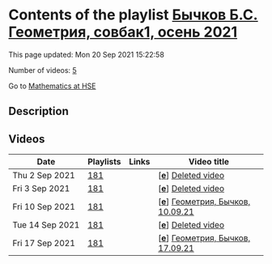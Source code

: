 # Contents of the playlist [Бычков Б.С. Геометрия, совбак1, осень 2021](https://www.youtube.com/playlist?list=PLq3E5oubNNoCw5jLhCtfZNZn49JNf_E3_)

This page updated: Mon 20 Sep 2021 15:22:58

Number of videos: [5](#videos)

Go to [Mathematics at HSE](../README.md)

## Description



## Videos

|Date|Playlists|Links|Video title|
|---|---|---|---|
| Thu&nbsp;2&nbsp;Sep&nbsp;2021 | [181](../playlists/181 "Бычков Б.С. Геометрия, совбак1, осень 2021") |  | [[**e**](https://studio.youtube.com/video/W7NVYhSVbdI/edit "Edit")] [Deleted video](https://www.youtube.com/watch?v=W7NVYhSVbdI&list=PLq3E5oubNNoCw5jLhCtfZNZn49JNf_E3_ "This video is unavailable.") |
| Fri&nbsp;3&nbsp;Sep&nbsp;2021 | [181](../playlists/181 "Бычков Б.С. Геометрия, совбак1, осень 2021") |  | [[**e**](https://studio.youtube.com/video/dwbqr2tyQU0/edit "Edit")] [Deleted video](https://www.youtube.com/watch?v=dwbqr2tyQU0&list=PLq3E5oubNNoCw5jLhCtfZNZn49JNf_E3_ "This video is unavailable.") |
| Fri&nbsp;10&nbsp;Sep&nbsp;2021 | [181](../playlists/181 "Бычков Б.С. Геометрия, совбак1, осень 2021") |  | [[**e**](https://studio.youtube.com/video/cLbPBCpr5wI/edit "Edit")] [Геометрия, Бычков, 10.09.21](https://www.youtube.com/watch?v=cLbPBCpr5wI&list=PLq3E5oubNNoCw5jLhCtfZNZn49JNf_E3_) |
| Tue&nbsp;14&nbsp;Sep&nbsp;2021 | [181](../playlists/181 "Бычков Б.С. Геометрия, совбак1, осень 2021") |  | [[**e**](https://studio.youtube.com/video/PZ1gjrBmmKU/edit "Edit")] [Deleted video](https://www.youtube.com/watch?v=PZ1gjrBmmKU&list=PLq3E5oubNNoCw5jLhCtfZNZn49JNf_E3_ "This video is unavailable.") |
| Fri&nbsp;17&nbsp;Sep&nbsp;2021 | [181](../playlists/181 "Бычков Б.С. Геометрия, совбак1, осень 2021") |  | [[**e**](https://studio.youtube.com/video/AWDk8qB6Zjw/edit "Edit")] [Геометрия, Бычков, 17.09.21](https://www.youtube.com/watch?v=AWDk8qB6Zjw&list=PLq3E5oubNNoCw5jLhCtfZNZn49JNf_E3_) |
